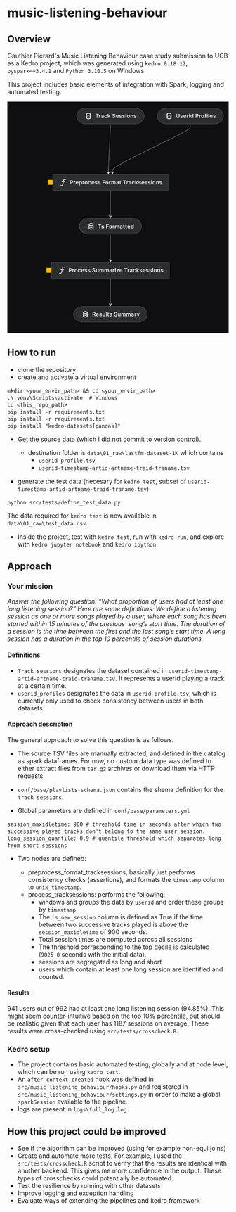 # music-listening-behaviour

## Overview

Gauthier Pierard's Music Listening Behaviour case study submission to UCB as a Kedro project, which was generated using `kedro 0.18.12`, `pyspark==3.4.1` and `Python 3.10.5` on Windows.

This project includes basic elements of integration with Spark, logging and automated testing.


![viz image](https://github.com/gpierard/music-listening-behaviour/blob/main/viz.png)

## How to run 

- clone the repository
- create and activate a virtual environment
```
mkdir <your_envir_path> && cd <your_envir_path>
.\.venv\Scripts\activate  # Windows
cd <this_repo_path>
pip install -r requirements.txt
pip install -r requirements.txt
pip install "kedro-datasets[pandas]"
```

- [Get the source data](http://ocelma.net/MusicRecommendationDataset/lastfm-1K.html ) (which I did not commit to version control).
  - destination folder is `data\01_raw\lastfm-dataset-1K` which contains
    - `userid-profile.tsv`
    - `userid-timestamp-artid-artname-traid-traname.tsv`

- generate the test data (necesary for `kedro test`, subset of `userid-timestamp-artid-artname-traid-traname.tsv`) 

```
python src/tests/define_test_data.py
```

The data required for `kedro test` is now available in `data\01_raw\test_data.csv`.

- Inside the project, test with `kedro test`, run with `kedro run`, and explore with `kedro jupyter notebook` and `kedro ipython`.


## Approach

### Your mission

*Answer the following question: “What proportion of users had at least one long listening session?”
Here are some definitions:
We define a listening session as one or more songs played by a user, where each song has been started within 15 minutes of the previous’ song’s start time. The duration of a session is the time between the first and the last song’s start time. A long session has a duration in the top 10 percentile of session durations.*

#### Definitions

- `Track sessions` designates the dataset contained in `userid-timestamp-artid-artname-traid-traname.tsv`. It represents a userid playing a track at a certain time.
- `userid_profiles` designates the data in `userid-profile.tsv`, which is currently only used to check consistency between users in both datasets.  

#### Approach description

The general approach to solve this question is as follows.

- The source TSV files are manually extracted, and defined in the catalog as spark dataframes. For now, no custom data type was defined to either extract files from `tar.gz` archives or download them via HTTP requests.

- `conf/base/playlists-schema.json` contains the shema definition for the `track sessions`.

- Global parameters are defined in `conf/base/parameters.yml`
```
session_maxidletime: 900 # threshold time in seconds after which two successive played tracks don't belong to the same user session. 
long_session_quantile: 0.9 # quantile threshold which separates long from short sessions
```

- Two nodes are defined:

  - preprocess_format_tracksessions, basically just performs consistency checks (assertions), and formats the `timestamp` column to `unix_timestamp`.
  - process_tracksessions: performs the following:
    - windows and groups the data by `userid` and order these groups by `timestamp`
    - The `is_new_session` column is defined as True if the time between two successive tracks played is above the `session_maxidletime` of 900 seconds. 
    - Total session times are computed across all sessions
    - The threshold corresponding to the top decile is calculated (`9025.0` seconds with the initial data).
    - sessions are segregated as long and short
    - users which contain at least one long session are identified and counted.



#### Results

941 users out of 992 had at least one long listening session (94.85%). This might seem counter-intuitive based on the top 10% percentile, but should be realistic given that each user has 1187 sessions on average. These results were cross-checked using `src/tests/crosscheck.R`.

### Kedro setup 

- The project contains basic automated testing, globally and at node level, which can be run using `kedro test`.
- An `after_context_created` hook was defined in `src/music_listening_behaviour/hooks.py` and registered in `src/music_listening_behaviour/settings.py` in order to make a global `sparkSession` available to the pipeline. 
- logs are present in `logs\full_log.log`

## How this project could be improved 

- See if the algorithm can be improved (using for example non-equi joins)
- Create and automate more tests. For example, I used the `src/tests/crosscheck.R` script to verify that the results are identical with another backend. This gives me more confidence in the output. These types of crosschecks could potentially be automated.
- Test the resilience by running with other datasets
- Improve logging and exception handling
- Evaluate ways of extending the pipelines and kedro framework







